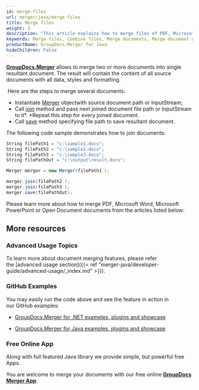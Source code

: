 ```yaml
---
id: merge-files
url: merger/java/merge-files
title: Merge files
weight: 3
description: "This article explains how to merge files of PDF, Microsoft Word, Excel and PowerPoint and other formats using GroupDocs.Merger for Java API."
keywords: Merge files, Combine files, Merge documents, Merge document with GroupDocs.Merger for Java
productName: GroupDocs.Merger for Java
hideChildren: False
---
```

[**GroupDocs.Merger**](https://products.groupdocs.com/merger/java) allows to merge two or more documents into single resultant document. The result will contain the content of all source documents with all data, styles and formatting. 

 Here are the steps to merge several documents:

*   Instantiate [Merger](https://apireference.groupdocs.com/java/merger/com.groupdocs.merger/Merger) objectwith source document path or InputStream;
*   Call [join](https://apireference.groupdocs.com/java/merger/com.groupdocs.merger/Merger#join(java.lang.String)) method and pass next joined document file path or InputStream to it*. *Repeat this step for every joined document.
*   Call [save](https://apireference.groupdocs.com/java/merger/com.groupdocs.merger/Merger#save(java.lang.String)) method specifying file path to save resultant document.

The following code sample demonstrates how to join documents:

```csharp
String filePath1 = "c:\sample1.docx";
String filePath2 = "c:\sample2.docx";
String filePath3 = "c:\sample3.docx";
String filePathOut = "c:\output\result.docx";

Merger merger = new Merger(filePath1 );

merger.join(filePath2 );
merger.join(filePath3 );
merger.save(filePathOut);   
```

Please learn more about how to merge PDF, Microsoft Word, Microsoft PowerPoint or Open Document documents from the articles listed below:

## More resources

### Advanced Usage Topics 

To learn more about document merging features, please refer the [advanced usage section]({{< ref "merger-java/developer-guide/advanced-usage/_index.md" >}}).

### GitHub Examples 

You may easily run the code above and see the feature in action in our GitHub examples:

*   [GroupDocs.Merger for .NET examples, plugins and showcase](https://github.com/groupdocs-merger/GroupDocs.Merger-for-.NET)
    
*   [GroupDocs.Merger for Java examples, plugins and showcase](https://github.com/groupdocs-merger/GroupDocs.Merger-for-Java)
    

### Free Online App 

Along with full featured Java library we provide simple, but powerful free Apps.

You are welcome to merge your documents with our free online **[GroupDocs Merger App](https://products.groupdocs.app/merger)**.
